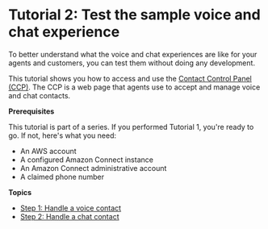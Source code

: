 # Tutorial 2: Test the sample voice and chat experience<a name="tutorial1-explore-voice-and-chat"></a>

To better understand what the voice and chat experiences are like for your agents and customers, you can test them without doing any development\. 

This tutorial shows you how to access and use the [Contact Control Panel \(CCP\)](agent-user-guide.md)\. The CCP is a web page that agents use to accept and manage voice and chat contacts\.

**Prerequisites**

This tutorial is part of a series\. If you performed Tutorial 1, you're ready to go\. If not, here's what you need:
+ An AWS account
+ A configured Amazon Connect instance
+ An Amazon Connect administrative account
+ A claimed phone number

**Topics**
+ [Step 1: Handle a voice contact](tutorial1-explore-voice.md)
+ [Step 2: Handle a chat contact](tutorial1-test-chat.md)
